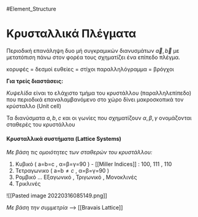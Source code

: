 #Element_Structure 
# Κρυσταλλικά Πλέγματα
Περιοδική επανάληψη δυο μή συγκραμικών διανυσμάτων $\vec{a},\vec{b}$  με μετατόπιση πάνω στον φορέα τους σχηματίζει ένα επίπεδο πλέγμα.

κορυφές = δεσμοί
ευθείες = στίχοι
παραλληλόγραμμα = βρόγχοι

**Για τρείς διαστάσεις:**

*Κυψελίδα* είναι το ελάχιστο τμήμα του κρυστάλλου (παραλληλεπίπεδο) που περιοδικά επαναλαμβανόμενο στο χώρο δίνει μακροσκοπικά τον κρύσταλλο (Unit cell)

Τα διανύσματα $a,b,c$  και οι γωνίες που σχηματίζουν $α,β,γ$  ονομάζονται σταθερές του κρυστάλλου

#### Κρυσταλλικά συστήματα (Lattice Systems)
*Με βάση τις ομοιότητες των σταθερών του κρυστάλλου:*
1. Κυβικό ( a=b=c , α=β=γ=90 ) - [[Miller Indices]] : 100, 111 , 110
2. Τετραγωνικο ( a=b$\neq c$  , α=β=γ=90 )
3. Ρομβικό 
...  Εξαγωνικό , Τριγωνικό , Μονοκλινές 
7. Tρικλινές

![[Pasted image 20220316085149.png]]

*Με βάση την συμμετρία* --> [[Bravais Lattice]]